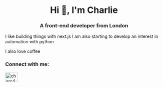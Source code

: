 <h1 align="center">Hi 👋, I'm Charlie</h1>
<h3 align="center">A front-end developer from London</h3>

I like building things with next.js
I am also starting to develop an interest in automation with python

I also love coffee

<h3 align="left">Connect with me:</h3>
<p align="left">
<a href="https://linkedin.com/in/charc46" target="blank"><img align="center" src="https://cdn.jsdelivr.net/npm/simple-icons@3.0.1/icons/linkedin.svg" alt="charc46" height="30" width="40" /></a>
</p>
